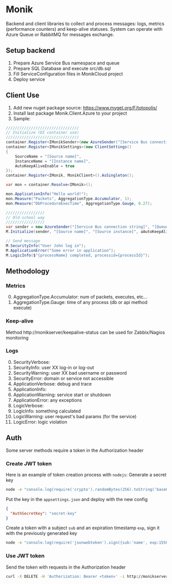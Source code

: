 # Monik
Backend and client libraries to collect and process messages: logs, metrics (performance counters) and keep-alive statuses. 
System can operate with Azure Queue or RabbitMQ for messages exchange.

## Setup backend
1. Prepare Azure Service Bus namespace and queue
2. Prepare SQL Database and execute src/db.sql
3. Fill ServiceConfiguration files in MonikCloud project
4. Deploy service

## Client Use
1. Add new nuget package source: https://www.myget.org/F/totopolis/
2. Install last package Monik.Client.Azure to your project
3. Sample:
```csharp
////////////////////////////////
// Initialize (DI container use)
////////////////////////////////
container.Register<IMonikSender>(new AzureSender("[Service Bus connection string]", "[Queue name]"));
container.Register<IMonikSettings>(new ClientSettings()
{
    SourceName = "[Source name]",
    InstanceName = "[Instance name]",
    AutoKeepAliveEnable = true
});
container.Register<IMonik, MonikClient>().AsSingleton();

var mon = container.Resolve<IMonik>();

mon.ApplicationInfo("Hello world!");
mon.Measure("Packets", AggregationType.Accumulator, 1);
mon.Measure("DbProcedureExecTime", AggregationType.Gauge, 0.27);

/////////////////
// Old-school way
/////////////////
var sender = new AzureSender("[Service Bus connection string]", "[Queue name]");
M.Initialize(sender, "[Source name]", "[Source instance]", aAutoKeepAliveEnable: true);

// Send message
M.SecurityInfo("User John log in");
M.ApplicationError("Some error in application");
M.LogicInfo($"{processName} completed, processid={processId}");
```
## Methodology
### Metrics
0. AggregationType.Accumulator: num of packets, executes, etc...
1. AggregationType.Gauge: time of any process (db or api method execute)
### Keep-alive
Method http://monikserver/keepalive-status can be used for Zabbix/Nagios monitoring
### Logs
0. SecurityVerbose:
1. SecurityInfo: user XX log-in or log-out
2. SecurityWarning: user XX bad username or password
3. SecurityError: domain or service not accessible
4. ApplicationVerbose: debug and trace
5. ApplicationInfo: 
6. ApplicationWarning: service start or shutdown
7. ApplicationError: any exceptions
8. LogicVerbose:
9. LogicInfo: something calculated
10. LogicWarning: user request's bad params (for the service)
11. LogicError: logic violation
## Auth
Some server methods require a token in the Authorization header
### Create JWT token
Here is an example of token creation process with `nodejs`:
Generate a secret key
```sh
node -e "console.log(require('crypto').randomBytes(256).toString('base64'));"
```
Put the key in the `appsettings.json` and deploy with the new config
```json
{
  "AuthSecretKey": "secret-key"
}
```
Create a token with a subject `sub` and an expiration timestamp `exp`, sign it with the previously generated key
```sh
node -e "console.log(require('jsonwebtoken').sign({sub:'name', exp:1550102400}, Buffer.from('secret_key', 'base64')));"
```
### Use JWT token
Send the token with requests in the Authorization header
```sh
curl -X DELETE -H 'Authorization: Bearer <token>' -i http://monikserver/instances/1
```
